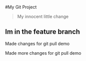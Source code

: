 #My Git Project

>My innocent little change

## Im in the feature branch 

Made changes for git pull demo

Made more changes for git pull demo
